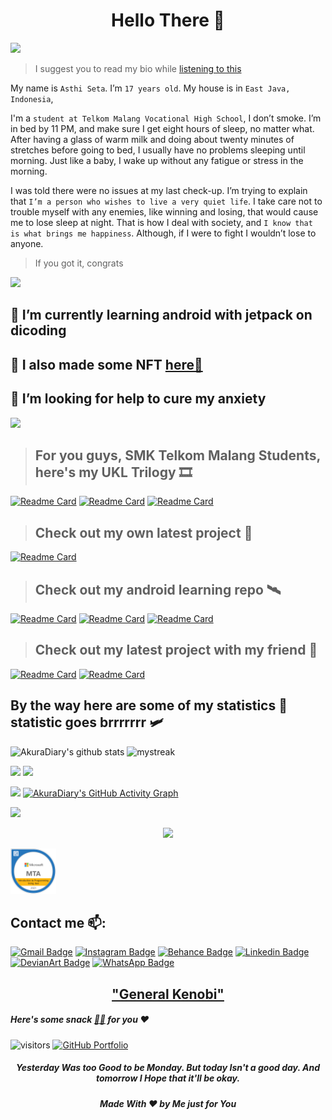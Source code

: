 <h1 align="center">Hello There 👋 <!--<img src="https://github.com/souvikguria98/souvikguria98/blob/master/Hi.gif" width="30">--> </h1>

<!--trap-->
<a href="https://www.youtube.com/watch?v=dQw4w9WgXcQ"><img src="https://user-images.githubusercontent.com/73097560/115834477-dbab4500-a447-11eb-908a-139a6edaec5c.gif"></a>

> I suggest you to read my bio while [listening to this](https://www.youtube.com/watch?v=mIZOc4ntWSE)

<!--BIO-->
My name is `Asthi Seta`. I’m `17 years old`. My house is in `East Java, Indonesia`, 

I'm a `student at Telkom Malang Vocational High School`, I don’t smoke. I’m in bed by 11 PM, and make sure I get eight hours of sleep, no matter what. After having a glass of warm milk and doing about twenty minutes of stretches before going to bed, I usually have no problems sleeping until morning. Just like a baby, I wake up without any fatigue or stress in the morning.

I was told there were no issues at my last check-up. I’m trying to explain that `I’m a person who wishes to live a very quiet life`. I take care not to trouble myself with any enemies, like winning and losing, that would cause me to lose sleep at night. That is how I deal with society, and `I know that is what brings me happiness`. Although, if I were to fight I wouldn’t lose to anyone.
<!--BIO-->

> If you got it, congrats

<!--trap-->
<a href="https://www.youtube.com/watch?v=dQw4w9WgXcQ"><img src="https://user-images.githubusercontent.com/73097560/115834477-dbab4500-a447-11eb-908a-139a6edaec5c.gif"></a>

## 🌱 I’m currently learning android with jetpack on dicoding
## 🎨 I also made some NFT [here🎨](https://opensea.io/Asthi21)
## 🤔 I’m looking for help to cure my anxiety

<!--trap-->
<a href="https://www.youtube.com/watch?v=dQw4w9WgXcQ"><img src="https://user-images.githubusercontent.com/73097560/115834477-dbab4500-a447-11eb-908a-139a6edaec5c.gif"></a>

> ## For you guys, SMK Telkom Malang Students, here's my UKL Trilogy 🎞️
[![Readme Card](https://github-readme-stats.vercel.app/api/pin/?username=AkuraDiary&repo=UKL-Season1&theme=github_dark)](https://github.com/AkuraDiary/UKL-Season1)
[![Readme Card](https://github-readme-stats.vercel.app/api/pin/?username=AkuraDiary&repo=UKL-Season2&theme=github_dark)](https://github.com/AkuraDiary/UKL-Season2)
[![Readme Card](https://github-readme-stats.vercel.app/api/pin/?username=AkuraDiary&repo=UKL-Season3&theme=github_dark)](https://github.com/AkuraDiary/UKL-Season3)

> ## Check out my own latest project 🚧
[![Readme Card](https://github-readme-stats.vercel.app/api/pin/?username=AkuraDiary&repo=sigma-ciphers-cryptograms&theme=github_dark)](https://github.com/AkuraDiary/sigma-ciphers-cryptograms)

> ## Check out my android learning repo 🛰️
[![Readme Card](https://github-readme-stats.vercel.app/api/pin/?username=AkuraDiary&repo=Belajar-Android-Jetpack-Pro&theme=github_dark)](https://github.com/AkuraDiary/Belajar-Android-Jetpack-Pro)
[![Readme Card](https://github-readme-stats.vercel.app/api/pin/?username=AkuraDiary&repo=Latihan-Android&theme=github_dark)](https://github.com/AkuraDiary/Latihan-Android)
[![Readme Card](https://github-readme-stats.vercel.app/api/pin/?username=AkuraDiary&repo=LatihanAndroidSekolah&theme=github_dark)](https://github.com/AkuraDiary/LatihanAndroidSekolah)

> ## Check out my latest project with my friend 🚧
[![Readme Card](https://github-readme-stats.vercel.app/api/pin/?username=raviolini&repo=ravioli&theme=github_dark)](https://github.com/raviolini/ravioli)
[![Readme Card](https://github-readme-stats.vercel.app/api/pin/?username=raviolini&repo=Dulin&theme=github_dark)](https://github.com/raviolini/Dulin)

## By the way here are some of my statistics 🚀 <br> statistic goes brrrrrrr 🛩️
![AkuraDiary's github stats](https://github-readme-stats.vercel.app/api?username=AkuraDiary&show_icons=true&theme=github_dark)
<img src="https://github-readme-streak-stats.herokuapp.com/?user=AkuraDiary&theme=tokyonight_duo" alt="mystreak"/>

![](https://github-profile-summary-cards.vercel.app/api/cards/repos-per-language?username=AkuraDiary&theme=github_dark)
![](https://github-profile-summary-cards.vercel.app/api/cards/most-commit-language?username=AkuraDiary&theme=github_dark)

<!--![AkuraDiary's Top Langs](https://github-readme-stats.vercel.app/api/top-langs/?username=AkuraDiary&theme=github_dark&layout=compact)-->
![](https://github-profile-summary-cards.vercel.app/api/cards/profile-details?username=AkuraDiary&theme=github_dark)
[![AkuraDiary's GitHub Activity Graph](https://activity-graph.herokuapp.com/graph?username=AkuraDiary&theme=react-dark)](AkuraDiary)

<!--trap-->
<a href="https://www.youtube.com/watch?v=dQw4w9WgXcQ"><img src="https://user-images.githubusercontent.com/73097560/115834477-dbab4500-a447-11eb-908a-139a6edaec5c.gif"></a>

<p align=center>
  <img src="https://github-profile-trophy.vercel.app/?username=AkuraDiary&theme=darkhub" />
</p>
<img src ="https://github.com/AkuraDiary/AkuraDiary/blob/main/mta-introduction-to-programming-using-java-certified-2021.png"  width = 73px />



<!--(https://www.credly.com/badges/4e0a6067-317b-4e78-bbce-1865a5d99612/public_url)-->


## Contact me 📫:
[![Gmail Badge](https://img.shields.io/badge/-asthiseta@gmail.com-blue?style=flat-roundedrectangle&logo=Gmail&logoColor=white&link=mailto:asthiseta@gmail.com)](mailto:asthiseta@gmail.com)
[![Instagram Badge](https://img.shields.io/badge/-asthi_21_-E4405F?style=flat-roundedrectangle&logo=instagram&logoColor=white&link=https://www.instagram.com/asthi_21_/)](https://www.instagram.com/asthi_21_/)
[![Behance Badge](https://img.shields.io/badge/-asthi21-053eff?style=flat-square&logo=behance&logoColor=white&link=https://www.behance.net/asthi21)](https://www.behance.net/asthi21) 
[![Linkedin Badge](https://img.shields.io/badge/-asthiseta-blue?style=flat-square&logo=Linkedin&logoColor=white&link=https://www.linkedin.com/in/muhammad-asthi-seta-ari-yuwana-aa17261bb/)](https://www.linkedin.com/in/muhammad-asthi-seta-ari-yuwana-aa17261bb/)
[![DevianArt Badge](https://img.shields.io/badge/-Asthi21-2F4B2F?style=flat-square&logo=DeviantArt&logoColor=white&link=https://www.deviantart.com/asthi21)](https://www.deviantart.com/asthi21)
[![WhatsApp Badge](https://img.shields.io/badge/WhatsApp-25D366?style=flat-square&logo=whatsapp&logoColor=white)](https://wa.me/6281214747968)
<h2 align="center"><a href="https://youtu.be/frszEJb0aOo?t=4">"General Kenobi"</a></h2>

<h5>Here's some snack <a href="https://github.com/Nabila-JF">🍪🥛</a> for you ❤️</h5>


![visitors](https://visitor-badge.glitch.me/badge?page_id=AkuraDiary)
[![GitHub Portfolio](https://img.shields.io/badge/-GitHub-181717?style=flat-square&logo=github)](https://akuradiary.github.io/)


<h5 align="center">Yesterday Was too Good to be Monday.
But today Isn't a good day.
And tomorrow I Hope that it'll be okay.</h5>
<h5 align="center">Made With ❤️ by Me just for You</h5>

<!--
**AkuraDiary/AkuraDIary** is a ✨ _special_ ✨ repository because its `README.md` (this file) appears on your GitHub profile.

Here are some ideas to get you started:

- 🔭 I’m currently working on ...
- 🌱 I’m currently learning ...
- 👯 I’m looking to collaborate on ...
- 🤔 I’m looking for help with ...
- 💬 Ask me about ...
- 📫 How to reach me: ...
- 😄 Pronouns: ...
- ⚡ Fun fact: ...
-->
